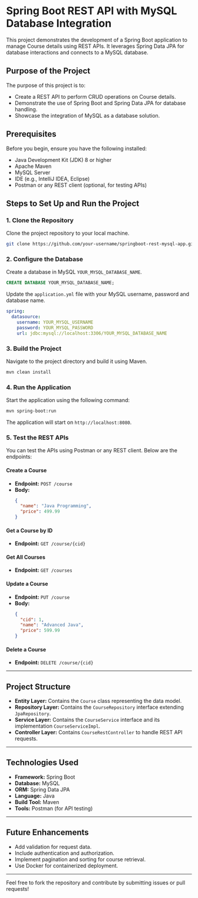 
# Spring Boot REST API with MySQL Database Integration

This project demonstrates the development of a Spring Boot application to manage Course details using REST APIs. It leverages Spring Data JPA for database interactions and connects to a MySQL database.

## Purpose of the Project

The purpose of this project is to:

- Create a REST API to perform CRUD operations on Course details.
- Demonstrate the use of Spring Boot and Spring Data JPA for database handling.
- Showcase the integration of MySQL as a database solution.

## Prerequisites

Before you begin, ensure you have the following installed:

- Java Development Kit (JDK) 8 or higher
- Apache Maven
- MySQL Server
- IDE (e.g., IntelliJ IDEA, Eclipse)
- Postman or any REST client (optional, for testing APIs)

## Steps to Set Up and Run the Project

### 1. Clone the Repository
Clone the project repository to your local machine.

```bash
git clone https://github.com/your-username/springboot-rest-mysql-app.git
```

### 2. Configure the Database
Create a database in MySQL `YOUR_MYSQL_DATABASE_NAME`.

```sql
CREATE DATABASE YOUR_MYSQL_DATABASE_NAME;
```

Update the `application.yml` file with your MySQL username, password and database name.

```yaml
spring:
  datasource:
    username: YOUR_MYSQL_USERNAME
    password: YOUR_MYSQL_PASSWORD
    url: jdbc:mysql://localhost:3306/YOUR_MYSQL_DATABASE_NAME
```

### 3. Build the Project
Navigate to the project directory and build it using Maven.

```bash
mvn clean install
```

### 4. Run the Application
Start the application using the following command:

```bash
mvn spring-boot:run
```

The application will start on `http://localhost:8080`.

### 5. Test the REST APIs
You can test the APIs using Postman or any REST client. Below are the endpoints:

#### Create a Course
- **Endpoint:** `POST /course`
- **Body:**
  ```json
  {
    "name": "Java Programming",
    "price": 499.99
  }
  ```

#### Get a Course by ID
- **Endpoint:** `GET /course/{cid}`

#### Get All Courses
- **Endpoint:** `GET /courses`

#### Update a Course
- **Endpoint:** `PUT /course`
- **Body:**
  ```json
  {
    "cid": 1,
    "name": "Advanced Java",
    "price": 599.99
  }
  ```

#### Delete a Course
- **Endpoint:** `DELETE /course/{cid}`

---

## Project Structure

- **Entity Layer:** Contains the `Course` class representing the data model.
- **Repository Layer:** Contains the `CourseRepository` interface extending `JpaRepository`.
- **Service Layer:** Contains the `CourseService` interface and its implementation `CourseServiceImpl`.
- **Controller Layer:** Contains `CourseRestController` to handle REST API requests.

---

## Technologies Used

- **Framework:** Spring Boot
- **Database:** MySQL
- **ORM:** Spring Data JPA
- **Language:** Java
- **Build Tool:** Maven
- **Tools:** Postman (for API testing)

---

## Future Enhancements

- Add validation for request data.
- Include authentication and authorization.
- Implement pagination and sorting for course retrieval.
- Use Docker for containerized deployment.

---

Feel free to fork the repository and contribute by submitting issues or pull requests!